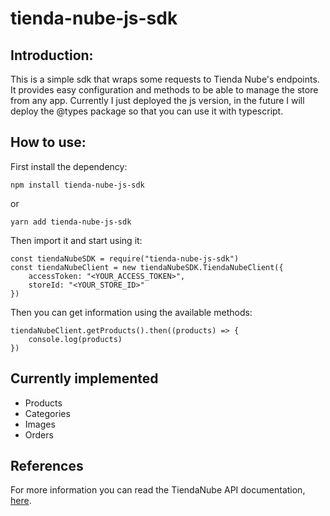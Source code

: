 # tienda-nube-js-sdk

## Introduction:

This is a simple sdk that wraps some requests to Tienda Nube's endpoints. It provides easy configuration and methods to be able to manage the store from any app.
Currently I just deployed the js version, in the future I will deploy the @types package so that you can use it with typescript.

## How to use:

First install the dependency: 

```
npm install tienda-nube-js-sdk
```

or

```
yarn add tienda-nube-js-sdk
```

Then import it and start using it:

```
const tiendaNubeSDK = require("tienda-nube-js-sdk")
const tiendaNubeClient = new tiendaNubeSDK.TiendaNubeClient({
    accessToken: "<YOUR_ACCESS_TOKEN>",
    storeId: "<YOUR_STORE_ID>"
})
```

Then you can get information using the available methods:

```
tiendaNubeClient.getProducts().then((products) => {
    console.log(products)
})
```

## Currently implemented

- Products
- Categories
- Images
- Orders

## References
For more information you can read the TiendaNube API documentation, [here](https://github.com/TiendaNube/api-docs).